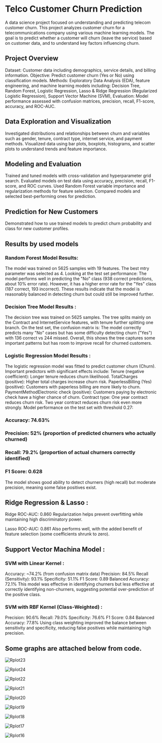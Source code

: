 # Telco Customer Churn Prediction
A data science project focused on understanding and predicting telecom customer churn.
This project analyzes customer churn for a telecommunications company using various machine learning models. The goal is to predict whether a customer will churn (leave the service) based on customer data, and to understand key factors influencing churn.

## Project Overview
Dataset: Customer data including demographics, service details, and billing information.
Objective: Predict customer churn (Yes or No) using classification models.
Methods: Exploratory Data Analysis (EDA), feature engineering, and machine learning models including:
Decision Tree,
Random Forest,
Logistic Regression,
Lasso & Ridge Regression (Regularized Logistic Regression),
Support Vector Machine (SVM),
Evaluation: Model performance assessed with confusion matrices, precision, recall, F1-score, accuracy, and ROC-AUC.

## Data Exploration and Visualization
Investigated distributions and relationships between churn and variables such as gender, tenure, contract type, internet service, and payment methods.
Visualized data using bar plots, boxplots, histograms, and scatter plots to understand trends and feature importance.

## Modeling and Evaluation
Trained and tuned models with cross-validation and hyperparameter grid search.
Evaluated models on test data using accuracy, precision, recall, F1-score, and ROC curves.
Used Random Forest variable importance and regularization methods for feature selection.
Compared models and selected best-performing ones for prediction.

## Prediction for New Customers
Demonstrated how to use trained models to predict churn probability and class for new customer profiles.

## Results by used models
### Random Forest Model Results:
The model was trained on 5625 samples with 19 features.
The best mtry parameter was selected as 4.
Looking at the test set performance: The model performs well in predicting the "No" class (938 correct predictions, about 10% error rate).
However, it has a higher error rate for the "Yes" class (187 correct, 193 incorrect).
These results indicate that the model is reasonably balanced in detecting churn but could still be improved further.

### Decision Tree Model Results : 
The decision tree was trained on 5625 samples.
The tree splits mainly on the Contract and InternetService features, with tenure further splitting one branch.
On the test set, the confusion matrix is: The model correctly predicts many "No" cases but has some difficulty detecting churn ("Yes") with 136 correct vs 244 missed.
Overall, this shows the tree captures some important patterns but has room to improve recall for churned customers.

### Logistic Regression Model Results : 
The logistic regression model was fitted to predict customer churn (Churn).
Important predictors with significant effects include:
Tenure (negative coefficient): Longer tenure reduces churn likelihood.
TotalCharges (positive): Higher total charges increase churn risk.
PaperlessBilling (Yes) (positive): Customers with paperless billing are more likely to churn.
PaymentMethodElectronic check (positive): Customers paying by electronic check have a higher chance of churn.
Contract type:
One year contract reduces churn risk.
Two year contract reduces churn risk even more strongly.
Model performance on the test set with threshold 0.27:
### Accuracy: 74.63%
### Precision: 52% (proportion of predicted churners who actually churned)
### Recall: 79.2% (proportion of actual churners correctly identified)
### F1 Score: 0.628
The model shows good ability to detect churners (high recall) but moderate precision, meaning some false positives exist.

## Ridge Regression & Lasso :
Ridge ROC-AUC: 0.860
Regularization helps prevent overfitting while maintaining high discriminatory power.

Lasso ROC-AUC: 0.861
Also performs well, with the added benefit of feature selection (some coefficients shrunk to zero).

## Support Vector Machina Model :
###  SVM with Linear Kernel : 
Accuracy: ~74.2% (from confusion matrix data)
Precision: 84.5%
Recall (Sensitivity): 93.1%
Specificity: 51.1%
F1 Score: 0.89
Balanced Accuracy: 72.1%
This model was effective in identifying churners but less effective at correctly identifying non-churners, suggesting potential over-prediction of the positive class.

### SVM with RBF Kernel (Class-Weighted) :
Precision: 90.6%
Recall: 79.0%
Specificity: 76.6%
F1 Score: 0.84
Balanced Accuracy: 77.8%
Using class weighting improved the balance between sensitivity and specificity, reducing false positives while maintaining high precision.


## Some graphs are attached below from code. 

![Rplot23](https://github.com/user-attachments/assets/8876defd-ab5e-4806-811d-9dea389bfeef)

![Rplot24](https://github.com/user-attachments/assets/9261b5ab-61c7-433c-8d29-94b1db31eacf)

![Rplot22](https://github.com/user-attachments/assets/1c94d1d3-a3ec-479b-bd68-508fc6d00410)

![Rplot21](https://github.com/user-attachments/assets/7d9b5d19-5788-4e62-9730-8dfc0ce0372b)

![Rplot20](https://github.com/user-attachments/assets/da19a4c0-f359-4728-b370-316b59f7fb86)

![Rplot19](https://github.com/user-attachments/assets/ce4dc23b-6492-4b17-828d-73bc843d9ce2)

![Rplot18](https://github.com/user-attachments/assets/fec2bf39-c771-4d30-9cbc-5187680305d3)

![Rplot17](https://github.com/user-attachments/assets/16fd2a75-44a6-4286-97b6-6dbf9d110c05)

![Rplot16](https://github.com/user-attachments/assets/fd59ba77-e371-4490-a11c-b8779e5d6aa6)
